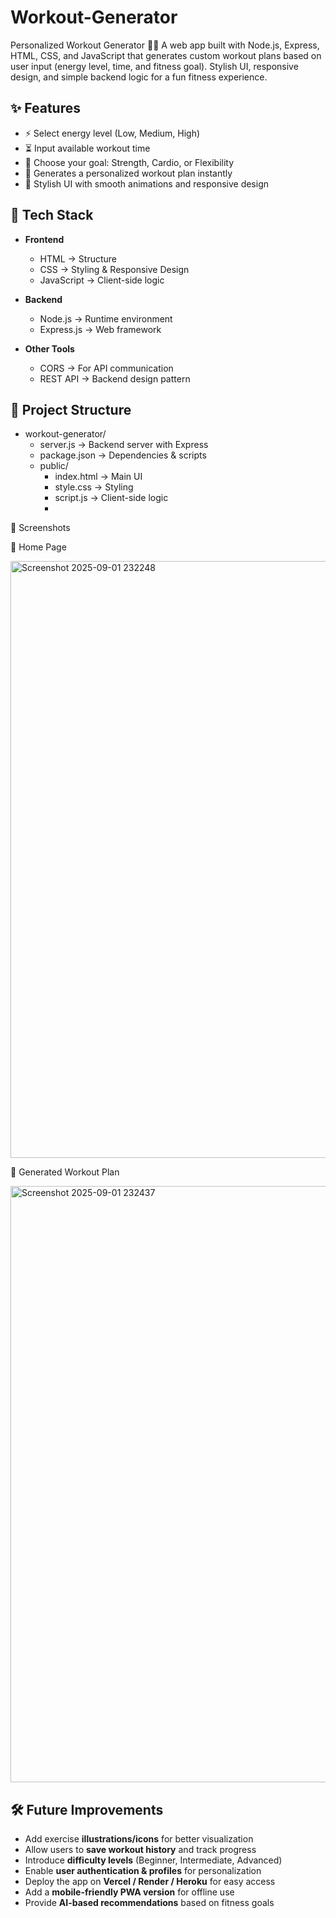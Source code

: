 # Workout-Generator
Personalized Workout Generator 🏋️‍♂️
A web app built with Node.js, Express, HTML, CSS, and JavaScript that generates custom workout plans based on user input (energy level, time, and fitness goal). Stylish UI, responsive design, and simple backend logic for a fun fitness experience.


## ✨ Features  
- ⚡ Select energy level (Low, Medium, High)  
- ⏳ Input available workout time  
- 🎯 Choose your goal: Strength, Cardio, or Flexibility  
- 💪 Generates a personalized workout plan instantly  
- 🎨 Stylish UI with smooth animations and responsive design  


## 🚀 Tech Stack  
- **Frontend**  
  - HTML → Structure  
  - CSS → Styling & Responsive Design  
  - JavaScript → Client-side logic  

- **Backend**  
  - Node.js → Runtime environment  
  - Express.js → Web framework  

- **Other Tools**  
  - CORS → For API communication  
  - REST API → Backend design pattern 


## 📂 Project Structure  
- workout-generator/  
  - server.js → Backend server with Express  
  - package.json → Dependencies & scripts  
  - public/  
    - index.html → Main UI  
    - style.css → Styling  
    - script.js → Client-side logic
    - 


📸 Screenshots

🔹 Home Page

<img width="1902" height="955" alt="Screenshot 2025-09-01 232248" src="https://github.com/user-attachments/assets/4315c40e-f41a-41c5-9843-f71d58cfd995" />

🔹 Generated Workout Plan

<img width="1906" height="954" alt="Screenshot 2025-09-01 232437" src="https://github.com/user-attachments/assets/9676abd1-bdc8-4eb4-904d-c8067c5c6b1f" />


## 🛠️ Future Improvements  

- Add exercise **illustrations/icons** for better visualization  
- Allow users to **save workout history** and track progress  
- Introduce **difficulty levels** (Beginner, Intermediate, Advanced)  
- Enable **user authentication & profiles** for personalization  
- Deploy the app on **Vercel / Render / Heroku** for easy access  
- Add a **mobile-friendly PWA version** for offline use  
- Provide **AI-based recommendations** based on fitness goals  


